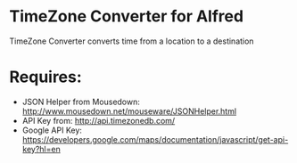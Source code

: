 TimeZone Converter for Alfred
=============================

TimeZone Converter converts time from a location to a destination

Requires: 
=========
- JSON Helper from Mousedown: http://www.mousedown.net/mouseware/JSONHelper.html
- API Key from: http://api.timezonedb.com/
- Google API Key: https://developers.google.com/maps/documentation/javascript/get-api-key?hl=en